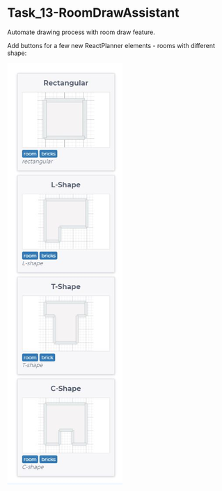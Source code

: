 # Task_13-RoomDrawAssistant

Automate drawing process with room draw feature.

Add buttons for a few new ReactPlanner elements - rooms with different shape:

![rooms](rooms.JPG)
